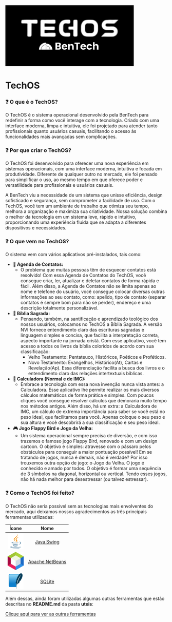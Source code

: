 <img src="https://github.com/BenTech-CE/techos/blob/main/design/bentechtechos.png?raw=true" width="400px">

# TechOS
### ❓ O que é o TechOS?
O TechOS é o sistema operacional desenvolvido pela BenTech para redefinir a forma como você interage com a tecnologia. Criado com uma interface moderna, limpa e intuitiva, ele foi projetado para atender tanto profissionais quanto usuários casuais, facilitando o acesso às funcionalidades mais avançadas sem complicações.

### ❓ Por que criar o TechOS?
O TechOS foi desenvolvido para oferecer uma nova experiência em sistemas operacionais, com uma interface moderna, intuitiva e focada em produtividade. Diferente de qualquer outro no mercado, ele foi pensado para simplificar o uso, ao mesmo tempo em que oferece poder e versatilidade para profissionais e usuários casuais.

A BenTech viu a necessidade de um sistema que unisse eficiência, design sofisticado e segurança, sem comprometer a facilidade de uso. Com o TechOS, você tem um ambiente de trabalho que otimiza seu tempo, melhora a organização e maximiza sua criatividade. Nossa solução combina o melhor da tecnologia em um sistema leve, rápido e intuitivo, proporcionando uma experiência fluida que se adapta a diferentes dispositivos e necessidades.

### ❓ O que vem no TechOS?
O sistema vem com vários aplicativos pré-instalados, tais como:
- **📒 Agenda de Contatos:**
    - O problema que muitas pessoas têm de esquecer contatos está resolvido! Com essa Agenda de Contatos do TechOS, você consegue criar, ler, atualizar e deletar contatos de forma rápida e fácil. Além disso, a Agenda de Contatos não se limita apenas ao nome e telefone do usuário, você consegue colocar diversas outras informações ao seu contato, como: apelido, tipo de contato (separar contatos é sempre bom para não se perder), endereço e uma descrição totalmente personalizável.
- **📖 Bíblia Sagrada:**
    - Pensando, também, na santificação e aprendizado teológico dos nossos usuários, colocamos no TechOS a Bíblia Sagrada. A versão NVI fornece entendimento claro das escrituras sagradas e linguagem simples e concisa, que facilita a interpretação correta, aspecto importante na jornada cristã. Com esse aplicativo, você tem acesso a todos os livros da bíblia coloridos de acordo com sua classificação:
      - Velho Testamento: Pentateuco, Históricos, Poéticos e Proféticos.
      - Novo Testamento: Evangelhos, Histórico(At), Cartas e Revelação(Ap).
Essa diferenciação facilita a busca dos livros e o entendimento claro das relações intertextuais bíblicas.
- **🧮 Calculadora (Normal e de IMC):**
    - Embrace a tecnologia com essa nova invenção nunca vista antes: a Calculadora. Esse aplicativo lhe permite realizar os mais diversos cálculos matemáticos de forma prática e simples. Com poucos cliques você consegue resolver cálculos que demoraria muito tempo nos métodos antigos. Além disso, há um extra: a Calculadora de IMC, um cálculo de extrema importância para saber se você está no peso ideal, que facilitamos para você. Apenas coloque o seu peso e sua altura e você descobrirá a sua classificação e seu peso ideal.
- **🎮 Jogo Flappy Bird e Jogo da Velha:**
    - Um sistema operacional sempre precisa de diversão, e com isso trazemos o famoso jogo Flappy Bird, renovado e com um design cartoon. O objetivo é simples: atravesse com o pássaro pelos obstáculos para conseguir a maior pontuação possível! Em se tratando de jogos, nunca é demais, não é verdade? Por isso trouxemos outra opção de jogo: o Jogo da Velha. O jogo é conhecido e amado por todos. O objetivo é formar uma sequência de 3 símbolos na diagonal, horizontal ou vertical. Tendo esses jogos, não há nada melhor para desestressar (ou talvez estressar).

### ❓ Como o TechOS foi feito?
O TechOS não seria possível sem as tecnologias mais envolventes do mercado, aqui deixamos nossos agradecimentos as três principais ferramentas utilizadas:

| Ícone | Nome |
| :-: | :-: |
| <a href="https://www.oracle.com/br/java/"><img src="https://github.com/BenTech-CE/techos/blob/main/icons/java.webp?raw=true" width="50px"></a> | [Java Swing](https://www.oracle.com/br/java/) |
| <a href="https://netbeans.apache.org/front/main/index.html"><img src="https://github.com/BenTech-CE/techos/blob/main/icons/netbeans.png?raw=true" width="50px"></a> | [Apache NetBeans](https://netbeans.apache.org/front/main/index.html) |
| <a href="https://www.sqlite.org/"><img src="https://github.com/BenTech-CE/techos/blob/main/icons/sqlite.png?raw=true" width="50px"></a> | [SQLite](https://www.sqlite.org/) |

Além dessas, ainda foram utilizadas algumas outras ferramentas que estão descritas no **README.md** da pasta **uteis**:

[Clique aqui para ver as outras ferramentas](https://github.com/BenTech-CE/techos/tree/main/uteis)
